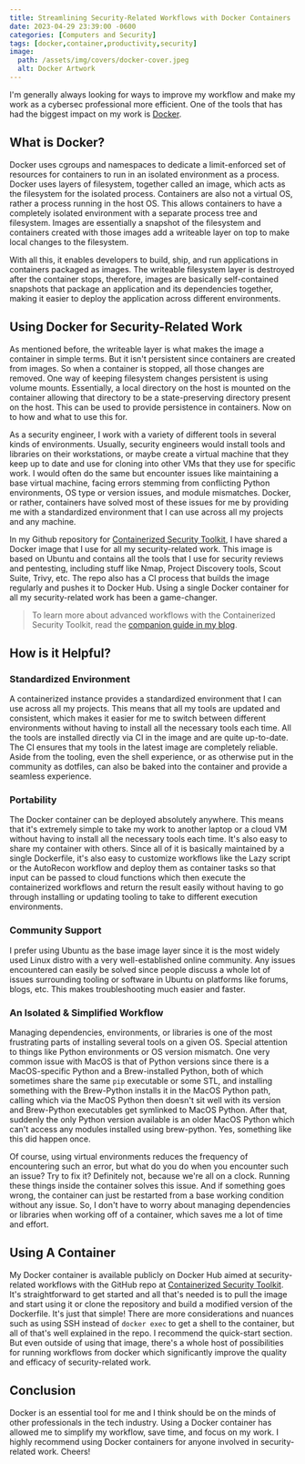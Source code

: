 ```yaml
---
title: Streamlining Security-Related Workflows with Docker Containers
date: 2023-04-29 23:39:00 -0600
categories: [Computers and Security]
tags: [docker,container,productivity,security]
image:
  path: /assets/img/covers/docker-cover.jpeg
  alt: Docker Artwork
---
```


I'm generally always looking for ways to improve my workflow and make my work as a cybersec professional more efficient. One of the tools that has had the biggest impact on my work is [Docker](https://www.docker.com).

## What is Docker?

Docker uses cgroups and namespaces to dedicate a limit-enforced set of resources for containers to run in an isolated environment as a process. Docker uses layers of filesystem, together called an image, which acts as the filesystem for the isolated process. Containers are also not a virtual OS, rather a process running in the host OS. This allows containers to have a completely isolated environment with a separate process tree and filesystem. Images are essentially a snapshot of the filesystem and containers created with those images add a writeable layer on top to make local changes to the filesystem.

With all this, it enables developers to build, ship, and run applications in containers packaged as images. The writeable filesystem layer is destroyed after the container stops, therefore, images are basically self-contained snapshots that package an application and its dependencies together, making it easier to deploy the application across different environments.

## Using Docker for Security-Related Work

As mentioned before, the writeable layer is what makes the image a container in simple terms. But it isn't persistent since containers are created from images. So when a container is stopped, all those changes are removed. One way of keeping filesystem changes persistent is using volume mounts. Essentially, a local directory on the host is mounted on the container allowing that directory to be a state-preserving directory present on the host. This can be used to provide persistence in containers. Now on to how and what to use this for.

As a security engineer, I work with a variety of different tools in several kinds of environments. Usually, security engineers would install tools and libraries on their workstations, or maybe create a virtual machine that they keep up to date and use for cloning into other VMs that they use for specific work. I would often do the same but encounter issues like maintaining a base virtual machine, facing errors stemming from conflicting Python environments, OS type or version issues, and module mismatches. Docker, or rather, containers have solved most of these issues for me by providing me with a standardized environment that I can use across all my projects and any machine.

In my Github repository for [Containerized Security Toolkit](https://github.com/tanq16/containerized-security-toolkit), I have shared a Docker image that I use for all my security-related work. This image is based on Ubuntu and contains all the tools that I use for security reviews and pentesting, including stuff like Nmap, Project Discovery tools, Scout Suite, Trivy, etc. The repo also has a CI process that builds the image regularly and pushes it to Docker Hub. Using a single Docker container for all my security-related work has been a game-changer.

> To learn more about advanced workflows with the Containerized Security Toolkit, read the [companion guide in my blog](https://tanishq.page/blog/posts/cst-guide/).

## How is it Helpful?

### Standardized Environment

A containerized instance provides a standardized environment that I can use across all my projects. This means that all my tools are updated and consistent, which makes it easier for me to switch between different environments without having to install all the necessary tools each time. All the tools are installed directly via CI in the image and are quite up-to-date. The CI ensures that my tools in the latest image are completely reliable. Aside from the tooling, even the shell experience, or as otherwise put in the community as dotfiles, can also be baked into the container and provide a seamless experience.

### Portability

The Docker container can be deployed absolutely anywhere. This means that it's extremely simple to take my work to another laptop or a cloud VM without having to install all the necessary tools each time. It's also easy to share my container with others. Since all of it is basically maintained by a single Dockerfile, it's also easy to customize workflows like the Lazy script or the AutoRecon workflow and deploy them as container tasks so that input can be passed to cloud functions which then execute the containerized workflows and return the result easily without having to go through installing or updating tooling to take to different execution environments.

### Community Support

I prefer using Ubuntu as the base image layer since it is the most widely used Linux distro with a very well-established online community. Any issues encountered can easily be solved since people discuss a whole lot of issues surrounding tooling or software in Ubuntu on platforms like forums, blogs, etc. This makes troubleshooting much easier and faster.

### An Isolated & Simplified Workflow

Managing dependencies, environments, or libraries is one of the most frustrating parts of installing several tools on a given OS. Special attention to things like Python environments or OS version mismatch. One very common issue with MacOS is that of Python versions since there is a MacOS-specific Python and a Brew-installed Python, both of which sometimes share the same `pip` executable or some STL, and installing something with the Brew-Python installs it in the MacOS Python path, calling which via the MacOS Python then doesn't sit well with its version and Brew-Python executables get symlinked to MacOS Python. After that, suddenly the only Python version available is an older MacOS Python which can't access any modules installed using brew-python. Yes, something like this did happen once.

Of course, using virtual environments reduces the frequency of encountering such an error, but what do you do when you encounter such an issue? Try to fix it? Definitely not, because we're all on a clock. Running these things inside the container solves this issue. And if something goes wrong, the container can just be restarted from a base working condition without any issue. So, I don't have to worry about managing dependencies or libraries when working off of a container, which saves me a lot of time and effort.

## Using A Container

My Docker container is available publicly on Docker Hub aimed at security-related workflows with the GitHub repo at [Containerized Security Toolkit](https://github.com/tanq16/containerized-security-toolkit). It's straightforward to get started and all that's needed is to pull the image and start using it or clone the repository and build a modified version of the Dockerfile. It's just that simple! There are more considerations and nuances such as using SSH instead of `docker exec` to get a shell to the container, but all of that's well explained in the repo. I recommend the quick-start section. But even outside of using that image, there's a whole host of possibilities for running workflows from docker which significantly improve the quality and efficacy of security-related work.

## Conclusion

Docker is an essential tool for me and I think should be on the minds of other professionals in the tech industry. Using a Docker container has allowed me to simplify my workflow, save time, and focus on my work. I highly recommend using Docker containers for anyone involved in security-related work. Cheers!
